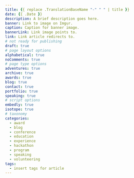 ```yaml
---
title: {{ replace .TranslationBaseName "-" " " | title }}
date: {{ .Date }}
description: A brief description goes here.
banner: Link to image on Imgur.
caption: Caption for banner image.
bannerLink: Link image points to.
link: Link article redirects to.
# not ready for publishing
draft: true
# page layout options
alphabetical: true
noComments: true
# page type options
adventures: true
archive: true
awards: true
blog: true
contact: true
portfolio: true
speaking: true
# script options
embedly: true
isotope: true
# taxonomy
categories:
  - award
  - blog
  - conference
  - education
  - experience
  - hackathon
  - program
  - speaking
  - volunteering
tags:
  - insert tags for article
---
```

